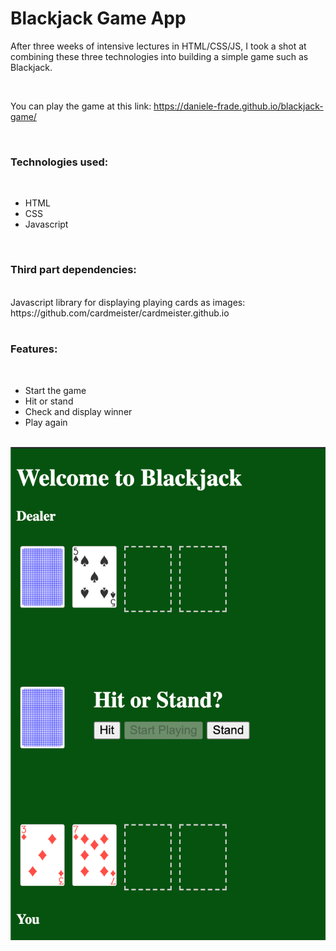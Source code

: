 <h1>Blackjack Game App</h1>


After three weeks of intensive lectures in HTML/CSS/JS, I took a shot at combining these three technologies into building a simple game such as Blackjack.

<br>

You can play the game at this link: https://daniele-frade.github.io/blackjack-game/

<br>

<h3>Technologies used:</h3>
<br>
<ul>
    <li>HTML</li>
    <li>CSS</li>
    <li>Javascript</li>
</ul>

<br>

<h3>Third part dependencies:</h3>
<br>
Javascript library for displaying playing cards as images: https://github.com/cardmeister/cardmeister.github.io

<br>
<br>

<h3>Features:</h3>
<br>
<ul>
<li>Start the game</li>
<li>Hit or stand</li>
<li>Check and display winner</li>
<li>Play again</li>
</ul>

<br>


<img src="blackjack.png">